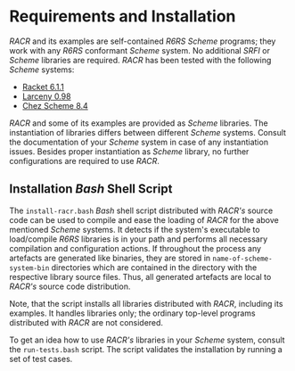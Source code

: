 # Requirements and Installation

_RACR_ and its examples are self-contained _R6RS Scheme_ programs; they work with any _R6RS_ conformant _Scheme_ system. No additional _SRFI_ or _Scheme_ libraries are required. _RACR_ has been tested with the following _Scheme_ systems:
  * [Racket 6.1.1](http://www.racket-lang.org/)
  * [Larceny 0.98](http://www.larcenists.org)
  * [Chez Scheme 8.4](http://www.scheme.com/)

_RACR_ and some of its examples are provided as _Scheme_ libraries. The instantiation of libraries differs between different _Scheme_ systems. Consult the documentation of your _Scheme_ system in case of any instantiation issues. Besides proper instantiation as _Scheme_ library, no further configurations are required to use _RACR_.

## Installation _Bash_ Shell Script

The `install-racr.bash` _Bash_ shell script distributed with _RACR's_ source code can be used to compile and ease the loading of _RACR_ for the above mentioned _Scheme_ systems. It detects if the system's executable to load/compile _R6RS_ libraries is in your path and performs all necessary compilation and configuration actions. If throughout the process any artefacts are generated like binaries, they are stored in `name-of-scheme-system-bin` directories which are contained in the directory with the respective library source files. Thus, all generated artefacts are local to _RACR's_ source code distribution.

Note, that the script installs all libraries distributed with _RACR_, including its examples. It handles libraries only; the ordinary top-level programs distributed with _RACR_ are not considered.

To get an idea how to use _RACR's_ libraries in your _Scheme_ system, consult the `run-tests.bash` script. The script validates the installation by running a set of test cases.
